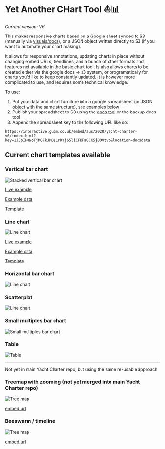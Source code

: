 # **Y**et **A**nother **CH**art **T**ool ⛵📊

*Current version: V6*



This makes responsive charts based on a Google sheet synced to S3 (manually via [visuals/docs](https://visuals.gutools.co.uk/docs/)), or a JSON object written directly to S3 (if you want to automate your chart making).

It allows for responsive annotations, updating charts in place without changing embed URLs, trendlines, and a bunch of other formats and features not available in the basic chart tool. Is also allows charts to be created either via the google docs -> s3 system, or programatically for charts you'd like to keep constantly updated. It is however more complicated to use, and requires some technical knowledge.

To use:

1. Put your data and chart furniture into a google spreadsheet (or JSON object with the same structure), see examples below
2. Publish your spreadsheet to S3 using the [docs tool](https://visuals.gutools.co.uk/docs/) or the backup docs tool
3. Append the spreadsheet key to the following URL like so:

```
https://interactive.guim.co.uk/embed/aus/2020/yacht-charter-v6/index.html?key=1JJpIH0NoTjM0FkJMDLLrRYj65liCFDFa8CK5j8OVtvo&location=docsdata
```

## Current chart templates available

### Vertical bar chart

![Stacked vertical bar chart](https://raw.githubusercontent.com/guardian/yacht-charter/master/imgs/bar-chart.png)

[Live example](https://interactive.guim.co.uk/embed/aus/2020/yacht-charter-v6/index.html?key=1JJpIH0NoTjM0FkJMDLLrRYj65liCFDFa8CK5j8OVtvo&location=docsdata)

[Example data](https://docs.google.com/spreadsheets/d/1JJpIH0NoTjM0FkJMDLLrRYj65liCFDFa8CK5j8OVtvo/edit#gid=1454102594)

[Template](https://docs.google.com/spreadsheets/d/1JJpIH0NoTjM0FkJMDLLrRYj65liCFDFa8CK5j8OVtvo/)

### Line chart

![Line chart](https://raw.githubusercontent.com/guardian/yacht-charter/master/imgs/line-chart.png)

[Live example](https://interactive.guim.co.uk/embed/aus/2020/yacht-charter-v5/index.html?key=melb-irsd-quartiles&location=yacht-charter-data)

[Example data](https://docs.google.com/spreadsheets/d/1Mdc7XOJWpgYWtR24WFna6g7rlYGo50U2KRlCNPsFC20/edit#gid=0)

[Template](https://docs.google.com/spreadsheets/d/1zP8GkeyRVq6FH2vKDDRXFIS2gukYAr5h28DqdXeLY6w/edit#gid=0)

### Horizontal bar chart

![Line chart](https://raw.githubusercontent.com/guardian/yacht-charter/master/imgs/horizontal-bar.png)

### Scatterplot

![Line chart](https://raw.githubusercontent.com/guardian/yacht-charter/master/imgs/scatterplot.png)

### Small multiples bar chart

![Small multiples bar chart](https://raw.githubusercontent.com/guardian/yacht-charter/master/imgs/sm-barchart.png)

### Table

![Table](https://raw.githubusercontent.com/guardian/yacht-charter/master/imgs/table.png)

---

Not yet in main Yacht Charter repo, but using the same re-usable approach

### Treemap with zooming (not yet merged into main Yacht Charter repo)

![Tree map](https://raw.githubusercontent.com/guardian/yacht-charter/master/imgs/treemap.png)

[embed url](https://interactive.guim.co.uk/embed/iframeable/2020/01/aus_political_party_donations_treemap-v3/html/index.html?key=1COfrldSAXYIRwOrcKOBU0-h3jGths9psaR3kgdnXgrU)

### Beeswarm / timeline

![Tree map](https://raw.githubusercontent.com/guardian/yacht-charter/master/imgs/beeswarm.png)

[embed url](https://interactive.guim.co.uk/embed/iframeable/2019/07/timeline-chart/html/index.html?key=1nSs79DoUzALxGBlw0SUx9391rT7EZmejerd5yOEKIRw)
